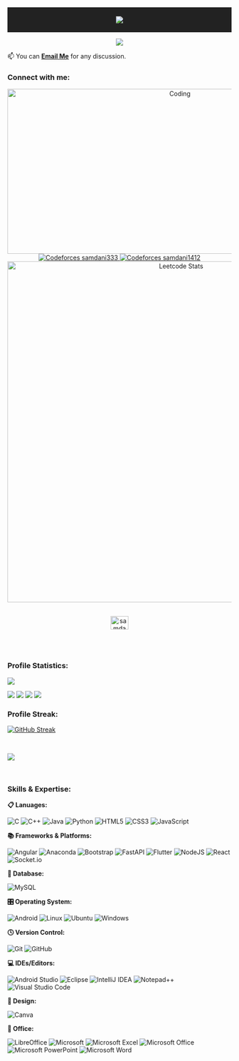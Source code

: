 
<div align="center" style="background-color: #222; padding: 20px;">
  <img src="https://readme-typing-svg.herokuapp.com?font=Pacifico&color=%23FFD69A&size=32&center=true&vCenter=true&width=500&height=60&lines=----+Hey!+This+is+Samdani+%F0%9F%98%83+----&repeat=false">
</div>

<p align="center">
  <a href="https://github.com/DenverCoder1/readme-typing-svg"><img src="https://readme-typing-svg.herokuapp.com?font=Poppins&color=%23FFB74D&size=25&center=true&vCenter=true&width=600&height=100&lines=Competitive+Programmer;Learing+DSA+and+Mern;Software+Engineering+Undergraduate+at+IIT+DU;"></a>
</p>


📫 You can **[Email Me](mailto:samdanimozumder91@gmail.com)** for any discussion.

 <h3 align="left">Connect with me:</h3>

<!-- Centered GIF -->
<div align="center">
  <img alt="Coding" width="760" height="370"
    src="https://user-images.githubusercontent.com/69011963/137184767-79a13ec7-1bb3-4341-a6da-3a149c9c159a.gif">
</div>

<!-- Codeforces Profiles in Next Row -->
<div align="center">
  <a href="https://codeforces.com/profile/samdani333">
    <img src="https://codeforces-readme-stats.vercel.app/api/card?username=samdani333&theme=dark" alt="Codeforces samdani333" />
  </a>
  <a href="https://codeforces.com/profile/samdani1412">
    <img src="https://codeforces-readme-stats.vercel.app/api/card?username=samdani1412&theme=dark" alt="Codeforces samdani1412" />
  </a>
</div>

<!-- Centered LeetCode Stats -->
<div align="center">
  <img src="https://leetcard.jacoblin.cool/samdani1412" alt="Leetcode Stats" width="765" />
</div>



<br>
<p align="center">
    <a href="https://www.codechef.com/users/samdani1412" target="blank"><img align="center"
            src="https://cdn.jsdelivr.net/npm/simple-icons@3.1.0/icons/codechef.svg" alt="samdani1412" height="30"
            width="40" /></a>
</p>
    
<br> <br>

<h3>Profile Statistics:</h3>

![](http://github-profile-summary-cards.vercel.app/api/cards/profile-details?username=samdani91f&theme=darcula)

![](http://github-profile-summary-cards.vercel.app/api/cards/repos-per-language?username=samdani91f&theme=darcula)
![](http://github-profile-summary-cards.vercel.app/api/cards/most-commit-language?username=samdani91&theme=darcula)
![](http://github-profile-summary-cards.vercel.app/api/cards/stats?username=samdani91&theme=darcula)
![](http://github-profile-summary-cards.vercel.app/api/cards/productive-time?username=samdani91&theme=darcula&utcOffset=8)

<h3>Profile Streak:</h3> 

[![GitHub Streak](https://streak-stats.demolab.com/?user=samdani91&theme=darcula)](https://git.io/streak-stats) 

<br>
<p align="left"> <img src="https://komarev.com/ghpvc/?username=samdani91&label=Profile%20views&color=0e75b6&style=flat" /> </p>
<br>

<h3>Skills & Expertise:</h3>

**📋 Lanuages:**

![C](https://img.shields.io/badge/c-%2300599C.svg?style=for-the-badge&logo=c&logoColor=white)
![C++](https://img.shields.io/badge/c++-%2300599C.svg?style=for-the-badge&logo=c%2B%2B&logoColor=white)
![Java](https://img.shields.io/badge/java-%23ED8B00.svg?style=for-the-badge&logo=openjdk&logoColor=white)
![Python](https://img.shields.io/badge/python-3670A0?style=for-the-badge&logo=python&logoColor=ffdd54)
![HTML5](https://img.shields.io/badge/html5-%23E34F26.svg?style=for-the-badge&logo=html5&logoColor=white)
![CSS3](https://img.shields.io/badge/css3-%231572B6.svg?style=for-the-badge&logo=css3&logoColor=white)
![JavaScript](https://img.shields.io/badge/javascript-%23323330.svg?style=for-the-badge&logo=javascript&logoColor=%23F7DF1E)


**📚 Frameworks & Platforms:**

![Angular](https://img.shields.io/badge/angular-%23DD0031.svg?style=for-the-badge&logo=angular&logoColor=white)
![Anaconda](https://img.shields.io/badge/Anaconda-%2344A833.svg?style=for-the-badge&logo=anaconda&logoColor=white)
![Bootstrap](https://img.shields.io/badge/bootstrap-%238511FA.svg?style=for-the-badge&logo=bootstrap&logoColor=white)
![FastAPI](https://img.shields.io/badge/FastAPI-005571?style=for-the-badge&logo=fastapi)
![Flutter](https://img.shields.io/badge/Flutter-%2302569B.svg?style=for-the-badge&logo=Flutter&logoColor=white)
![NodeJS](https://img.shields.io/badge/node.js-6DA55F?style=for-the-badge&logo=node.js&logoColor=white)
![React](https://img.shields.io/badge/react-%2320232a.svg?style=for-the-badge&logo=react&logoColor=%2361DAFB)
![Socket.io](https://img.shields.io/badge/Socket.io-black?style=for-the-badge&logo=socket.io&badgeColor=010101)


**💾 Database:**

![MySQL](https://img.shields.io/badge/mysql-%2300f.svg?style=for-the-badge&logo=mysql&logoColor=white)



**🎛️ Operating System:**

![Android](https://img.shields.io/badge/Android-3DDC84?style=for-the-badge&logo=android&logoColor=white)
![Linux](https://img.shields.io/badge/Linux-FCC624?style=for-the-badge&logo=linux&logoColor=black)
![Ubuntu](https://img.shields.io/badge/Ubuntu-E95420?style=for-the-badge&logo=ubuntu&logoColor=white)
![Windows](https://img.shields.io/badge/Windows-0078D6?style=for-the-badge&logo=windows&logoColor=white)

**🕓 Version Control:**

![Git](https://img.shields.io/badge/git-%23F05033.svg?style=for-the-badge&logo=git&logoColor=white)
![GitHub](https://img.shields.io/badge/github-%23121011.svg?style=for-the-badge&logo=github&logoColor=white)

**💻 IDEs/Editors:**


![Android Studio](https://img.shields.io/badge/Android%20Studio-3DDC84.svg?style=for-the-badge&logo=android-studio&logoColor=white)
![Eclipse](https://img.shields.io/badge/Eclipse-FE7A16.svg?style=for-the-badge&logo=Eclipse&logoColor=white)
![IntelliJ IDEA](https://img.shields.io/badge/IntelliJIDEA-000000.svg?style=for-the-badge&logo=intellij-idea&logoColor=white)
![Notepad++](https://img.shields.io/badge/Notepad++-90E59A.svg?style=for-the-badge&logo=notepad%2b%2b&logoColor=black)
![Visual Studio Code](https://img.shields.io/badge/Visual%20Studio%20Code-0078d7.svg?style=for-the-badge&logo=visual-studio-code&logoColor=white)


**🎨 Design:**

![Canva](https://img.shields.io/badge/Canva-%2300C4CC.svg?style=for-the-badge&logo=Canva&logoColor=white)


**🏢 Office:**

![LibreOffice](https://img.shields.io/badge/LibreOffice-%2318A303?style=for-the-badge&logo=LibreOffice&logoColor=white)
![Microsoft](https://img.shields.io/badge/Microsoft-0078D4?style=for-the-badge&logo=microsoft&logoColor=white)
![Microsoft Excel](https://img.shields.io/badge/Microsoft_Excel-217346?style=for-the-badge&logo=microsoft-excel&logoColor=white)
![Microsoft Office](https://img.shields.io/badge/Microsoft_Office-D83B01?style=for-the-badge&logo=microsoft-office&logoColor=white)
![Microsoft PowerPoint](https://img.shields.io/badge/Microsoft_PowerPoint-B7472A?style=for-the-badge&logo=microsoft-powerpoint&logoColor=white)
![Microsoft Word](https://img.shields.io/badge/Microsoft_Word-2B579A?style=for-the-badge&logo=microsoft-word&logoColor=white)
